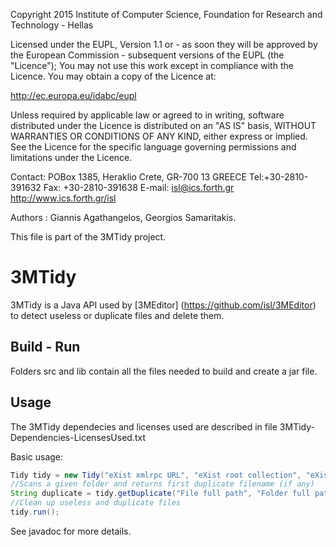 Copyright 2015 Institute of Computer Science,
Foundation for Research and Technology - Hellas

Licensed under the EUPL, Version 1.1 or - as soon they will be approved
by the European Commission - subsequent versions of the EUPL (the "Licence");
You may not use this work except in compliance with the Licence.
You may obtain a copy of the Licence at:

http://ec.europa.eu/idabc/eupl

Unless required by applicable law or agreed to in writing, software distributed
under the Licence is distributed on an "AS IS" basis,
WITHOUT WARRANTIES OR CONDITIONS OF ANY KIND, either express or implied.
See the Licence for the specific language governing permissions and limitations
under the Licence.

Contact:  POBox 1385, Heraklio Crete, GR-700 13 GREECE
Tel:+30-2810-391632
Fax: +30-2810-391638
E-mail: isl@ics.forth.gr
http://www.ics.forth.gr/isl

Authors :  Giannis Agathangelos, Georgios Samaritakis.

This file is part of the 3MTidy project.

3MTidy
======

3MTidy is a Java API used by [3MEditor] (https://github.com/isl/3MEditor) to detect useless or duplicate files and delete them.

## Build - Run
Folders src and lib contain all the files needed to build and create a jar file.

## Usage
The 3MTidy dependecies and licenses used are described in file 3MTidy-Dependencies-LicensesUsed.txt 

Basic usage:
```java
Tidy tidy = new Tidy("eXist xmlrpc URL", "eXist root collection", "eXist username", "eXist password", "server upload path");
//Scans a given folder and returns first duplicate filename (if any)
String duplicate = tidy.getDuplicate("File full path", "Folder full path");
//Clean up useless and duplicate files
tidy.run();

```

See javadoc for more details.



